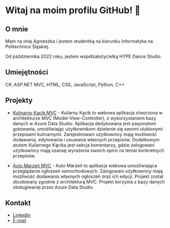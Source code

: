 # Witaj na moim profilu GitHub! 👋

## O mnie
Mam na imię Agnieszka i jestem studentką na kierunku Informatyka na Politechnice Śląskiej. 

Od października 2022 roku, jestem współzałożycielką HYPE Dance Studio.

## Umiejętności
 C#, ASP.NET MVC, HTML, CSS, JavaScript, Python, C++

## Projekty
- [Kulinarny Kącik MVC](https://github.com/AgnieszkaPolowczyk/Kulinarny-Kacik-MVC) - Kuliarny Kącik to webowa aplikacja stworzona w architekturze MVC (Model-View-Controller), z wykorzystaniem bazy danych w Azure Data Studio. Aplikacja dedykowana jest pasjonatom gotowania, umożliwiając użytkownikom dzielenie się swoimi ulubionymi przepisami kulinarnymi. Zarejestrowani użytkownicy mają możliwość dodawania, edytowania i usuwania własnych przepisów. Dodatkowym atutem Kuliarnego Kącika jest sekcja komentarzy, gdzie zalogowani użytkownicy mają szansę wyrażenia swoich opinii na temat konkretnych przepisów.

- [Auto Marzeń MVC](https://github.com/AgnieszkaPolowczyk/Auto-Marzen-MVC) - 
Auto Marzeń to aplikacja webowa umożliwiająca przeglądanie ogłoszeń samochodowych. Zalogowani użytkownicy mają możliwość dodawania własnych ogłoszeń oraz ich edycji. Projekt został zbudowany zgodnie z architekturą MVC. Projekt korzysta z bazy danych obsługiwanej przez Azure Data Studio.

## Kontakt

- [LinkedIn](https://www.linkedin.com/in/agnieszka-polowczyk-91381323a/)
- [E-mail](mailto:agnieszkapolowczyk1990@gmail.com)
